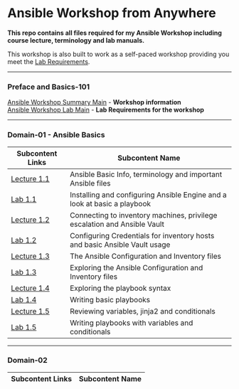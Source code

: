 # Ansible Workshop from Anywhere

**This repo contains all files required for my Ansible Workshop including course lecture, terminology and lab manuals.**

This workshop is also built to work as a self-paced workshop providing you meet the [Lab Requirements](/docs/LAB-MAIN.md).

_____________________________________________
### Preface and Basics-101
[Ansible Workshop Summary Main](/docs/WORKSHOP-MAIN.md#ansible-workshop--ansible-basics) - **Workshop information**<br>
[Ansible Workshop Lab Main](/docs/LAB-MAIN.md#lab-main) - **Lab Requirements for the workshop**<br>
_____________________________________________
### Domain-01 - Ansible Basics
| Subcontent Links | Subcontent Name |
|------------|-----------------|
|[Lecture 1.1](/docs/LECTURE1.1-MAIN.md)| Ansible Basic Info, terminology and important Ansible files |
|[Lab 1.1 ](/docs/LAB1.1-MAIN.md) | Installing and configuring Ansible Engine and a look at basic a playbook |
|[Lecture 1.2](/docs/LECTURE1.2-MAIN.md)| Connecting to inventory machines, privilege escalation and Ansible Vault |
|[Lab 1.2](/docs/LAB1.2-MAIN.md) | Configuring Credentials for inventory hosts and basic Ansible Vault usage |
|[Lecture 1.3](/docs/LECTURE1.3-MAIN.md)| The Ansible Configuration and Inventory files|
|[Lab 1.3](/docs/LAB1.3-MAIN.md)| Exploring the Ansible Configuration and Inventory files|
|[Lecture 1.4](/docs/LECTURE1.4-MAIN.md)| Exploring the playbook syntax|
|[Lab 1.4](/docs/LAB1.4-MAIN.md)| Writing basic playbooks|
|[Lecture 1.5](/docs/LECTURE1.5-MAIN.md)| Reviewing variables, jinja2 and conditionals|
|[Lab 1.5](/docs/LAB1.5-MAIN.md)| Writing playbooks with variables and conditionals|
_____________________________________________
### Domain-02
| Subcontent Links | Subcontent Name |
|------------|-----------------|



